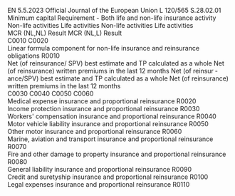 EN  5.5.2023 Official Journal of the European Union L 120/565
 S.28.02.01  
Minimum capital Requirement - Both life and non-life insurance activity  
Non-life activities  Life activities  Non-life activities  Life activities  
MCR  (NL,NL)  Result  MCR  (NL,L) Result  
C0010  C0020  
Linear formula component for 
non-life insurance and 
reinsurance obligations  R0010  
Net (of 
reinsurance/ SPV) 
best estimate and 
TP calculated as a 
whole  Net (of 
reinsurance) 
written premiums 
in the last 
12 months  Net (of reinsur ­
ance/SPV) best 
estimate and TP 
calculated as a 
whole  Net (of reinsurance) 
written premiums 
in the last 
12 months  
C0030  C0040  C0050  C0060  
Medical expense insurance and proportional reinsurance  R0020  
Income protection insurance and proportional reinsurance  R0030  
Workers' compensation insurance and proportional reinsurance  R0040  
Motor vehicle liability insurance and proportional reinsurance  R0050  
Other motor insurance and proportional reinsurance  R0060  
Marine, aviation and transport insurance and proportional reinsurance  R0070  
Fire and other damage to property insurance and proportional reinsurance  R0080  
General liability insurance and proportional reinsurance  R0090  
Credit and suretyship insurance and proportional reinsurance  R0100  
Legal expenses insurance and proportional reinsurance  R0110